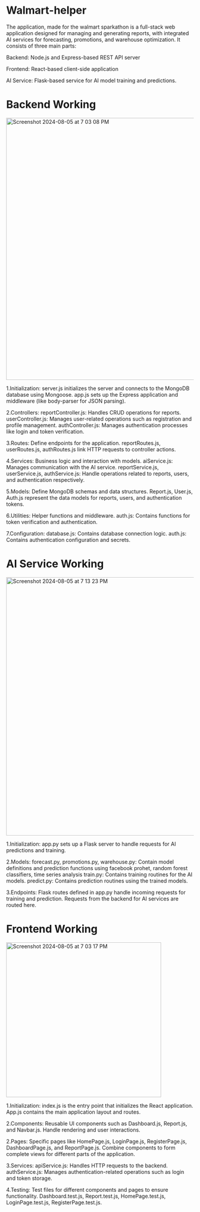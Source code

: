 # Walmart-helper
The application, made for the walmart sparkathon is a full-stack web application designed for managing and generating reports, with integrated AI services for forecasting, promotions, and warehouse optimization. It consists of three main parts:

Backend: Node.js and Express-based REST API server

Frontend: React-based client-side application

AI Service: Flask-based service for AI model training and predictions.

# Backend Working

<img width="704" alt="Screenshot 2024-08-05 at 7 03 08 PM" src="https://github.com/user-attachments/assets/d8e8b9b2-2503-4002-b700-8cf7f22a0153">

1.Initialization:
server.js initializes the server and connects to the MongoDB database using Mongoose.
app.js sets up the Express application and middleware (like body-parser for JSON parsing).

2.Controllers:
reportController.js: Handles CRUD operations for reports.
userController.js: Manages user-related operations such as registration and profile management.
authController.js: Manages authentication processes like login and token verification.

3.Routes:
Define endpoints for the application.
reportRoutes.js, userRoutes.js, authRoutes.js link HTTP requests to controller actions.

4.Services:
Business logic and interaction with models.
aiService.js: Manages communication with the AI service.
reportService.js, userService.js, authService.js: Handle operations related to reports, users, and authentication respectively.

5.Models:
Define MongoDB schemas and data structures.
Report.js, User.js, Auth.js represent the data models for reports, users, and authentication tokens.

6.Utilities:
Helper functions and middleware.
auth.js: Contains functions for token verification and authentication.

7.Configuration:
database.js: Contains database connection logic.
auth.js: Contains authentication configuration and secrets.

# AI Service Working

<img width="694" alt="Screenshot 2024-08-05 at 7 13 23 PM" src="https://github.com/user-attachments/assets/493e2577-2f78-41f8-b693-04be15fa42fb">

1.Initialization:
app.py sets up a Flask server to handle requests for AI predictions and training.

2.Models:
forecast.py, promotions.py, warehouse.py: Contain model definitions and prediction functions using facebook prohet, random forest classifiers, time series analysis
train.py: Contains training routines for the AI models.
predict.py: Contains prediction routines using the trained models.

3.Endpoints:
Flask routes defined in app.py handle incoming requests for training and prediction.
Requests from the backend for AI services are routed here.


# Frontend Working

<img width="416" alt="Screenshot 2024-08-05 at 7 03 17 PM" src="https://github.com/user-attachments/assets/69cb6219-20df-46fd-9c1a-c84e320b62cd">

1.Initialization:
index.js is the entry point that initializes the React application.
App.js contains the main application layout and routes.

2.Components:
Reusable UI components such as Dashboard.js, Report.js, and Navbar.js.
Handle rendering and user interactions.

2.Pages:
Specific pages like HomePage.js, LoginPage.js, RegisterPage.js, DashboardPage.js, and ReportPage.js.
Combine components to form complete views for different parts of the application.

3.Services:
apiService.js: Handles HTTP requests to the backend.
authService.js: Manages authentication-related operations such as login and token storage.

4.Testing:
Test files for different components and pages to ensure functionality.
Dashboard.test.js, Report.test.js, HomePage.test.js, LoginPage.test.js, RegisterPage.test.js.

